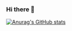 ### Hi there 👋
[![Anurag's GitHub stats](https://github-readme-stats.vercel.app/api?username=mingo99)](https://github.com/anuraghazra/github-readme-stats)
<!--
**mingo99/mingo99** is a ✨ _special_ ✨ repository because its `README.md` (this file) appears on your GitHub profile.

Here are some ideas to get you started:

- 🔭 I’m currently working on ...
- 🌱 I’m currently learning ...
- 👯 I’m looking to collaborate on ...
- 🤔 I’m looking for help with ...
- 💬 Ask me about ...
- 📫 How to reach me: ...
- 😄 Pronouns: ...
- ⚡ Fun fact: ...
-->
